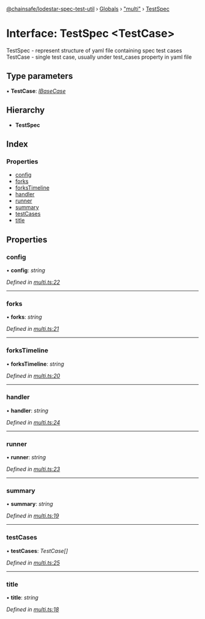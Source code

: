[@chainsafe/lodestar-spec-test-util](../README.md) › [Globals](../globals.md) › ["multi"](../modules/_multi_.md) › [TestSpec](_multi_.testspec.md)

# Interface: TestSpec <**TestCase**>

TestSpec - represent structure of yaml file containing spec test cases
TestCase - single test case, usually under test_cases property in yaml file

## Type parameters

▪ **TestCase**: *[IBaseCase](_multi_.ibasecase.md)*

## Hierarchy

* **TestSpec**

## Index

### Properties

* [config](_multi_.testspec.md#config)
* [forks](_multi_.testspec.md#forks)
* [forksTimeline](_multi_.testspec.md#forkstimeline)
* [handler](_multi_.testspec.md#handler)
* [runner](_multi_.testspec.md#runner)
* [summary](_multi_.testspec.md#summary)
* [testCases](_multi_.testspec.md#testcases)
* [title](_multi_.testspec.md#title)

## Properties

###  config

• **config**: *string*

*Defined in [multi.ts:22](https://github.com/ChainSafe/lodestar/blob/be953aad3/packages/lodestar-spec-test-util/src/multi.ts#L22)*

___

###  forks

• **forks**: *string*

*Defined in [multi.ts:21](https://github.com/ChainSafe/lodestar/blob/be953aad3/packages/lodestar-spec-test-util/src/multi.ts#L21)*

___

###  forksTimeline

• **forksTimeline**: *string*

*Defined in [multi.ts:20](https://github.com/ChainSafe/lodestar/blob/be953aad3/packages/lodestar-spec-test-util/src/multi.ts#L20)*

___

###  handler

• **handler**: *string*

*Defined in [multi.ts:24](https://github.com/ChainSafe/lodestar/blob/be953aad3/packages/lodestar-spec-test-util/src/multi.ts#L24)*

___

###  runner

• **runner**: *string*

*Defined in [multi.ts:23](https://github.com/ChainSafe/lodestar/blob/be953aad3/packages/lodestar-spec-test-util/src/multi.ts#L23)*

___

###  summary

• **summary**: *string*

*Defined in [multi.ts:19](https://github.com/ChainSafe/lodestar/blob/be953aad3/packages/lodestar-spec-test-util/src/multi.ts#L19)*

___

###  testCases

• **testCases**: *TestCase[]*

*Defined in [multi.ts:25](https://github.com/ChainSafe/lodestar/blob/be953aad3/packages/lodestar-spec-test-util/src/multi.ts#L25)*

___

###  title

• **title**: *string*

*Defined in [multi.ts:18](https://github.com/ChainSafe/lodestar/blob/be953aad3/packages/lodestar-spec-test-util/src/multi.ts#L18)*
